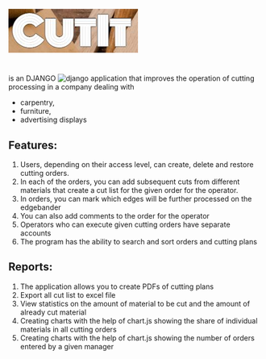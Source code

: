 
![MyImage](https://github.com/Klewiu/CutIt/blob/main/static/CutIt_logo.JPG)
#

is an DJANGO <img src="https://cdn.worldvectorlogo.com/logos/django.svg" alt="django" width="40" height="40"/> application that improves the operation of cutting processing in a company dealing with
- carpentry, 
- furniture, 
- advertising displays 

## Features:
1. Users, depending on their access level, can create, delete and restore cutting orders. 
2. In each of the orders, you can add subsequent cuts from different materials that create a cut list for the given order for the operator.
3. In orders, you can mark which edges will be further processed on the edgebander
4. You can also add comments to the order for the operator
5. Operators who can execute given cutting orders have separate accounts
6. The program has the ability to search and sort orders and cutting plans

## Reports:
1. The application allows you to create PDFs of cutting plans
2. Export all cut list to excel file
3. View statistics on the amount of material to be cut and the amount of already cut material
4. Creating charts with the help of chart.js showing the share of individual materials in all cutting orders
5. Creating charts with the help of chart.js showing the number of orders entered by a given manager
